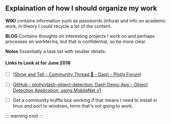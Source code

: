 ## Explaination of how I should organize my work

**WIKI** contains information such as passwords (infura) and info on academic work, in theory I could recycle a lot of the content.

**BLOG** Contains thoughts on interesting projects I work on and perhaps processes on workterms, but that is confidential, so be more clear.

**Notes** Essentially a task list with smaller details.

#### Links to Look at for June 2018
- [ ] ([Show and Tell - Community Thread 🎉 - Dash - Plotly Forum](https://community.plot.ly/t/show-and-tell-community-thread/7554))
- [ ] [GitHub - plotly/dash-object-detection: Dash Demo App - Object Detection Application, using MobileNet v1](https://github.com/plotly/dash-object-detection)
- [ ] Get a community truffle box working if that means I need to install in linux and port to windows, hmm that's not going to work.


::: warning cool
:::